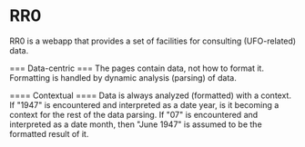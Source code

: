 RR0
===

RR0 is a webapp that provides a set of facilities for consulting (UFO-related) data.

=== Data-centric ===
The pages contain data, not how to format it. Formatting is handled by dynamic analysis (parsing) of data.

==== Contextual ====
Data is always analyzed (formatted) with a context. If "1947" is encountered and interpreted as a date year, 
is it becoming a context for the rest of the data parsing. If "07" is encountered and interpreted as a date month, 
then "June 1947" is assumed to be the formatted result of it. 
